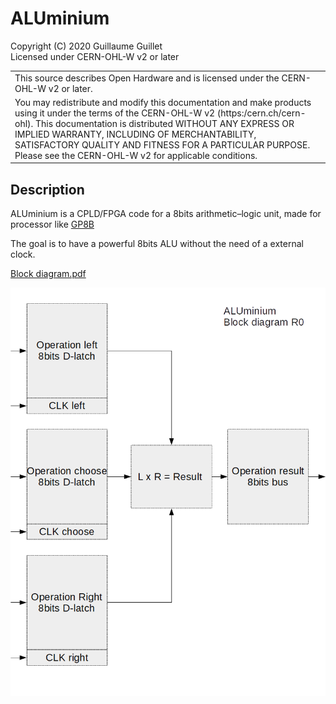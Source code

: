 # ALUminium

Copyright (C) 2020 Guillaume Guillet\
Licensed under CERN-OHL-W v2 or later

<table border="0px">
<tr>
<td>
This source describes Open Hardware and is licensed under the CERN-OHL-W v2 or later.
</td>
</tr>
<tr>
<td>
You may redistribute and modify this documentation and make products
using it under the terms of the CERN-OHL-W v2 (https:/cern.ch/cern-ohl).
This documentation is distributed WITHOUT ANY EXPRESS OR IMPLIED
WARRANTY, INCLUDING OF MERCHANTABILITY, SATISFACTORY QUALITY
AND FITNESS FOR A PARTICULAR PURPOSE. Please see the CERN-OHL-W v2
for applicable conditions.
</td>
</tr>
</table>

## Description
ALUminium is a CPLD/FPGA code for a 8bits arithmetic–logic unit, made for processor like [GP8B](https://github.com/JonathSpirit/GP8B)

The goal is to have a powerful 8bits ALU without the need of a external clock.

[Block diagram.pdf](documents/Block%20diagram.pdf)

<img src="images/Block%20diagram.png" alt="Block diagram image" width="600"/>
